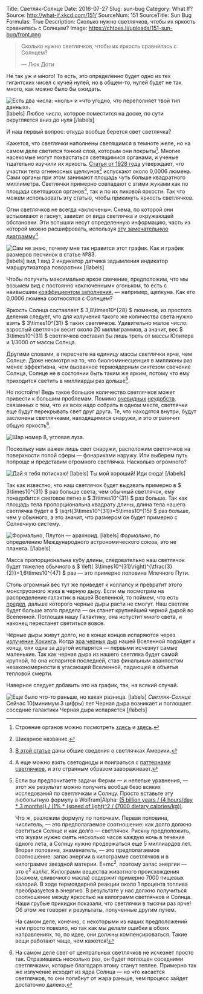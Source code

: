 Title: Светляк-Солнце
Date: 2016-07-27
Slug: sun-bug
Category: What If?
Source: http://what-if.xkcd.com/151/
SourceNum: 151
SourceTitle: Sun Bug
Formulas: True
Description: Сколько нужно светлячков, чтобы их яркость сравнилась с Солнцем?
Image: https://chtoes.li/uploads/151-sun-bug/front.png

> Сколько нужно светлячков, чтобы их яркость сравнилась с Солнцем?
>
> — Люк Доти

Не так уж и много! То есть, это определенно будет одно из тех гигантских чисел с кучей нулей, но в общем-то, нулей будет не так много, как можно было бы ожидать.

![](/uploads/151-sun-bug/bignumbers_ru.png "Есть два числа: «ноль» и «что угодно, что переполняет твой тип данных».")
[labels]
Любое число, которое поместится на доске, по сути округляется вниз до нуля
[/labels]

И наш первый вопрос: откуда вообще берется свет светлячка?

Кажется, что светлячки наполнены светящимся в темноте желе, но на самом деле светится тонкий слой, которым они покрыты[^1]. Многие насекомые могут похвастаться светящимися органами, и ученые тщательно изучили их яркость. [Статья от 1928&nbsp;года][3] утверждает, что участки тела огненосных щелкунов[^2] испускают около 0,0006 люмена. Сами органы при этом занимают площадь чуть больше квадратного миллиметра. Светлячки примерно совпадают с этими жуками как по площади светящихся органов[^3], так и по их пиковой яркости. Так что можем использовать эту статью, чтобы прикинуть яркость светлячков.

[^1]: Строение органов можно посмотреть [здесь][1] и [здесь][2].

[^2]: Шикарное название.

[^3]: [В этой статье][4] даны общие сведения о светлячках Америки.

Огни светлячков не всегда «включены». Схема, по которой они вспыхивают и гаснут, зависит от  вида светлячка и окружающей обстановки. Эти вспышки несут определенную информацию, часть из которой можно расшифровать, используя [эту замечательную диаграмму][5][^4].

[^4]: А еще можно взять светодиоды и поиграться с [паттернами светлячков][6], и это странным образом завораживает.

![](/uploads/151-sun-bug/chart_ru.png "Сам не знаю, почему мне так нравится этот график. Как и график размеров песчинок в статье №83.")
[labels]
вид 1
вид 2
индикатор датчика задымления
индикатор маршрутизатора
поворотник
[/labels]

Чтобы получить максимально яркое свечение, предположим, что мы возьмем вид с постоянно «включенным» огоньком, то есть с наивысшим [коэффициентом заполнения][7],&nbsp;— например, щелкуна. Как его 0,0006 люмена соотносятся с Солнцем?

Яркость Солнца составляет $ 3,8\times10^{28} $ люменов, из простого деления следует, что для излучения такого же количества света нужно взять $ 3\times10^{31} $ таких светлячков. Удивительно малое число: взрослый светлячок весит около 20 миллиграммов, а значит, вес $ 3\times10^{31} $ светлячков составил бы лишь треть от массы Юпитера и 1/3000 от массы Солнца.

Другими словами, в пересчете на единицу массы светлячки ярче, чем Солнце. Даже несмотря на то, что биолюминесценция в миллионы раз менее эффективна, чем вызванное термоядерным синтезом свечение Солнца, Солнце не в состоянии быть таким же ярким, потому что ему приходится светить в миллиарды раз дольше[^5].

[^5]:
    Если вы предпочитаете задачи Ферми&nbsp;— и нелепые уравнения,&nbsp;— этот же результат можно получить вообще безо всяких исследований по светлячкам и Солнцу. Просто вставьте эту любопытную формулу в Wolfram|Alpha: [(5 billion years / (4 hours/day * 3 months)) / (1% * (speed of light)^2 / (7000 dietary calories/kg))][8].

    Что ж, разложим формулу по полочкам. Первая половина, числитель,&nbsp;— это предполагаемое соотношение: как долго должно светиться Солнце и как долго&nbsp;— светлячок. Рискну предположить, что жукам нужно сиять несколько часов каждую ночь в течение одного лета, а Солнцу нужно продержаться еще 5 миллиардов лет. Вторая половина, знаменатель,&nbsp;— это предполагаемое соотношение: запас энергии в килограмме светлячков и в килограмме звездной материи. E=mc<sup>2</sup>, поэтому запас энергии&nbsp;— это c<sup>2</sup> кал/кг. Килограмм вещества животного происхождения (скажем, сливочного масла) содержит примерно 7000 пищевых калорий. В ходе термоядерной реакции около 1 процента топлива преобразуется в энергию. В результате у нас должно получиться соотношение между яркостью на килограмм светлячков и Солнца. Наши грубые прикидки показали, что светлячки в тысячи раз ярче! Об этом же говорят и результаты, полученные другим путем.

    На самом деле, конечно, с некоторыми из наших предположений нам просто повезло, но так как мы делали ошибки в обоих направлениях, то, по идее, они должны компенсироваться. Такие вещи работают чаще, чем кажется!

Но постойте! Ведь такое большое количество светлячков может привести к большим проблемам. Помимо [очевидных][9] [неудобств][10], связанных с тем, что их всех надо собрать в одном месте, светлячки еще будут перекрывать свет друг друга. Те, что находятся внутри, будут заслонены светлячками, находящимися снаружи, и это ограничит общую яркость[^6].

[^6]: На самом деле свет от центральных светлячков не исчезнет просто так. Отразившись несколько раз, он будет поглощен соседними светлячками, которые благодаря этому станут теплее. Примерно так же излучение исходит из ядра Солнца&nbsp;— но что касается светлячков, то они погибнут от жара раньше, чем процесс зайдет достаточно далеко.

![](/uploads/151-sun-bug/blocked.png "Шар номер 8, угловая луза.")

Поскольку нам важен лишь свет снаружи, расположим светлячков на поверхности полой сферы&nbsp;— фонариками наружу. Или выберем путь попроще и представим огромного светлячка. Насколько огромного?

![](/uploads/151-sun-bug/insect_ru.png "Дай я тебя потискаю!")
[labels]
Ты мой хороший! Иди сюда!
[/labels]

Так как известно, что наш светлячок будет выдавать примерно в $ 3\times10^{31} $ раз больше света, чем обычный светлячок, ему понадобится световое пятно в $ 3\times10^{31} $ раз больше. Так как площадь тела пропорциональна квадрату длины, длина тела нашего светлячка будет в $ \sqrt{3\times10^{31}}=5\times10^{15} $ раз больше, чем у обычного, а это значит, что размером он будет примерно с Солнечную систему.

![](/uploads/151-sun-bug/solar_ru.png "Формально, Плутон — арахноид.")
[labels]
*Формально*, по определению Международного астрономического союза, это не планета.
[/labels]

Масса пропорциональна кубу длины, следовательно наш светлячок будет тяжелее обычного в $ \left( 3\times10^{31}\right)^{\tfrac{3}{2}}=1,6\times10^{47} $ раз&nbsp;— это примерно половина Млечного Пути.

Столь огромный вес тут же приведет к коллапсу и превратит этого монструозного жука в черную дыру. Если мы посмотрим на распределение галактик в нашей Вселенной, то поймем, что есть [предел][11], дальше которого черные дыры расти не смогут. Наш светляк будет больше этого предела&nbsp;— он станет крупнейшей черной дырой во Вселенной. Поглощая нашу Галактику, она испустит *много* света, и наконец перестанет светиться вовсе.

Чёрные дыры живут долго, но в конце концов испаряются через [излучение Хокинга][12]. Когда [эра черных дыр][13] нашей Вселенной подойдет к концу, они одна за другой испарятся&nbsp;— первыми исчезнут самые маленькие. Так как черная дыра из нашего светляка будет самой крупной, то она испарится последней, став финальным аванпостом незакономерности в угасающей Вселенной, падающей в объятья тепловой смерти.

Наверное следует добавить это на график, так, на всякий случай.

![](/uploads/151-sun-bug/chart2_ru.png "Еще было что-то раньше, но какая разница.")
[labels]
*Светляк-Солнце*
Сейчас
10(минимум 3 цифры) лет
Черная дыра возникает и поглощает соседние галактики
Черная дыра испаряется
[/labels]

[1]: http://ase.tufts.edu/biology/firefly/ "Свечение светлячков и оксид азота (англ.) | Tufts University"

[2]: http://jcb.rupress.org/content/16/2/323.full.pdf "Светящийся орган светлячка (англ.) | The journal of cell biology"

[3]: http://europepmc.org/backend/ptpmcrender.fcgi?accid=PMC2323700&blobtype=pdf "Яркость свечения огненосного щелкуна (англ.) | Е. Н. Харви и К. П. Стивенс"

[4]: http://www.biolbull.org/content/125/2/234.full.pdf "Управление вспышками светлячков (англ.) | Джеймс Ф. Кейс и Джон Бак"

[5]: https://legacy.mos.org/fireflywatch/images/MOS_FFW_Firefly_Flash_Chart.pdf "Диаграмма вспышек светлячков (англ.) | mos.org"

[6]: https://www.youtube.com/watch?v=ZGvtnE1Wy6U "Синхронизация светлячков | YouTube"

[7]: https://ru.wikipedia.org/wiki/Скважность "Скважность | Википедия"

[8]: http://www.wolframalpha.com/input/?i=(5+billion+years+%2F+(4+hours%2Fday+*+3+months))+%2F+(1%25+*+(speed+of+light)%5E2+%2F+(7000+dietary+calories%2Fkg)) "Wolfram|Alpha: Computational Knowledge Engine (англ.)"

[9]: https://chtoes.li/a-mole-of-moles/ "Моль кротов"

[10]: https://chtoes.li/starlings/ "Скворцы"

[11]: http://nlo-mir.ru/chudesa-nauki/37770-razmera-chernyh-dyr.html "Ученые ограничили предел размера черных дыр | НЛО мир"

[12]: https://ru.wikipedia.org/wiki/Излучение_Хокинга "Излучение Хокинга | Википедия"

[13]: https://ru.wikipedia.org/wiki/Будущее_расширяющейся_Вселенной#Эра_чёрных_дыр "Будущее расширяющейся Вселенной | Википедия"
